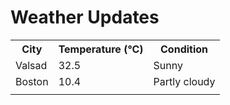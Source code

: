 # Weather Updates

<!-- WEATHER-UPDATE-START -->
<table><tr><th>City</th><th>Temperature (°C)</th><th>Condition</th></tr><tr><td>Valsad</td><td>32.5</td><td>Sunny</td></tr><tr><td>Boston</td><td>10.4</td><td>Partly cloudy</td></tr><tr><td></td><td></td><td></td></tr></table>
<!-- WEATHER-UPDATE-END -->
